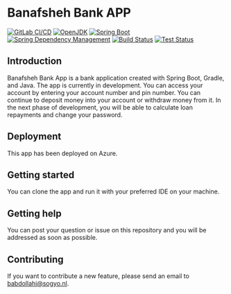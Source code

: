 # Banafsheh Bank APP

[![GitLab CI/CD](https://img.shields.io/badge/GitLab-CI/CD-orange)](https://docs.gitlab.com/ee/ci/yaml/index.html#stages)
[![OpenJDK](https://img.shields.io/badge/OpenJDK-19-blue)](https://openjdk.java.net/projects/jdk/19/)
[![Spring Boot](https://img.shields.io/badge/Spring%20Boot-3.0.6-brightgreen?logo=spring&style=flat-square&labelColor=6DB33F)](https://spring.io/projects/spring-boot)
[![Spring Dependency Management](https://img.shields.io/badge/Spring%20Dependency%20Management-1.1.0-brightgreen?logo=spring&style=flat-square&labelColor=6DB33F)](https://spring.io/projects/spring-boot)
[![Build Status](https://img.shields.io/badge/bank--app--spring--boot%2Fbuild-passing-brightgreen.svg?style=flat-square&logo=appveyor&logoColor=white&labelColor=5e5e5e)](https://your-build-url)
[![Test Status](https://img.shields.io/badge/bank--app--spring--boot%2Ftests-passing-brightgreen.svg?style=flat-square&logo=appveyor&logoColor=white&labelColor=5e5e5e)](https://your-test-url)
## Introduction
Banafsheh Bank App is a bank application created with Spring Boot, Gradle, and Java.
The app is currently in development. You can access your account by entering your account number and pin number.
You can continue to deposit money into your account or withdraw money from it. In the next phase of development, you will be able to calculate loan repayments and change your password.
## Deployment 
This app has been deployed on Azure.
## Getting started
You can clone the app and run it with your preferred IDE on your machine.
## Getting help
You can post your question or issue on this repository and you will be addressed as soon as possible.
## Contributing
If you want to contribute a new feature, please send an email to babdollahi@sogyo.nl. 
